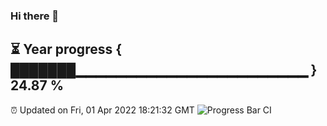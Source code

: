 ### Hi there 👋
⏳ Year progress { ███████▁▁▁▁▁▁▁▁▁▁▁▁▁▁▁▁▁▁▁▁▁▁▁ } 24.87 %
---
⏰ Updated on Fri, 01 Apr 2022 18:21:32 GMT
![Progress Bar CI](https://github.com/liununu/liununu/workflows/Progress%20Bar%20CI/badge.svg)
